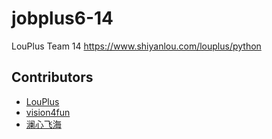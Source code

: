 # jobplus6-14

LouPlus Team 14 https://www.shiyanlou.com/louplus/python

## Contributors

* [LouPlus](https://github.com/LouPlus)
* [vision4fun](https://github.com/vision4fun)
* [澜心飞海](https://github.com/molandao)

